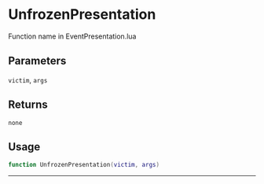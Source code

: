 # UnfrozenPresentation
Function name in EventPresentation.lua
## Parameters
`victim`, `args`
## Returns
`none`
## Usage
```lua
function UnfrozenPresentation(victim, args)
```
---
